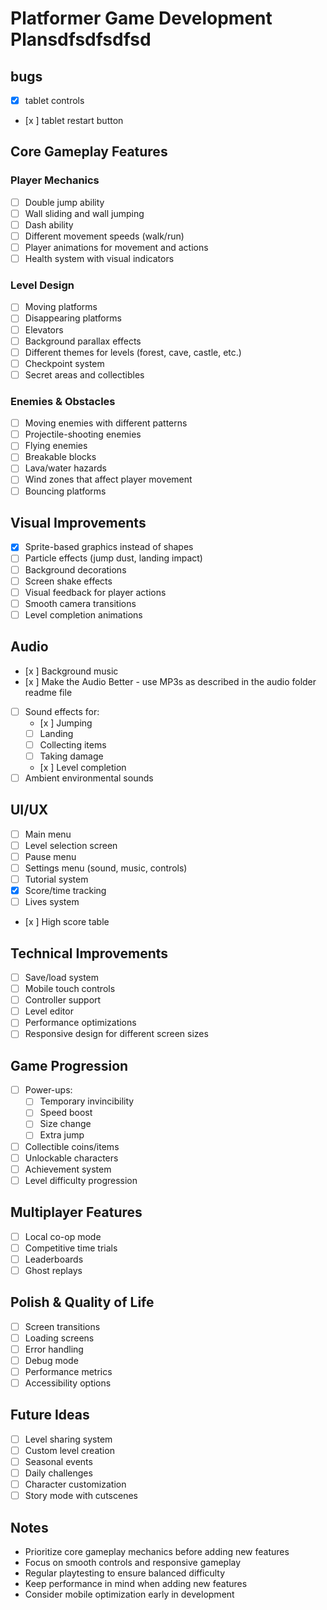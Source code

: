 # Platformer Game Development Plansdfsdfsdfsd

## bugs
- [x] tablet controls
- [x ] tablet restart button

## Core Gameplay Features

### Player Mechanics
- [ ] Double jump ability
- [ ] Wall sliding and wall jumping
- [ ] Dash ability
- [ ] Different movement speeds (walk/run)
- [ ] Player animations for movement and actions
- [ ] Health system with visual indicators

### Level Design
- [ ] Moving platforms
- [ ] Disappearing platforms
- [ ] Elevators
- [ ] Background parallax effects
- [ ] Different themes for levels (forest, cave, castle, etc.)
- [ ] Checkpoint system
- [ ] Secret areas and collectibles

### Enemies & Obstacles
- [ ] Moving enemies with different patterns
- [ ] Projectile-shooting enemies
- [ ] Flying enemies
- [ ] Breakable blocks
- [ ] Lava/water hazards
- [ ] Wind zones that affect player movement
- [ ] Bouncing platforms

## Visual Improvements
- [x] Sprite-based graphics instead of shapes
- [ ] Particle effects (jump dust, landing impact)
- [ ] Background decorations
- [ ] Screen shake effects
- [ ] Visual feedback for player actions
- [ ] Smooth camera transitions
- [ ] Level completion animations

## Audio
- [x ] Background music
- [x ] Make the Audio Better - use MP3s as described in the audio folder readme file
- [ ] Sound effects for:
  - [x ] Jumping
  - [ ] Landing
  - [ ] Collecting items
  - [ ] Taking damage
  - [x ] Level completion
- [ ] Ambient environmental sounds

## UI/UX
- [ ] Main menu
- [ ] Level selection screen
- [ ] Pause menu
- [ ] Settings menu (sound, music, controls)
- [ ] Tutorial system
- [x] Score/time tracking
- [ ] Lives system
- [x ] High score table

## Technical Improvements
- [ ] Save/load system
- [ ] Mobile touch controls
- [ ] Controller support
- [ ] Level editor
- [ ] Performance optimizations
- [ ] Responsive design for different screen sizes

## Game Progression
- [ ] Power-ups:
  - [ ] Temporary invincibility
  - [ ] Speed boost
  - [ ] Size change
  - [ ] Extra jump
- [ ] Collectible coins/items
- [ ] Unlockable characters
- [ ] Achievement system
- [ ] Level difficulty progression

## Multiplayer Features
- [ ] Local co-op mode
- [ ] Competitive time trials
- [ ] Leaderboards
- [ ] Ghost replays

## Polish & Quality of Life
- [ ] Screen transitions
- [ ] Loading screens
- [ ] Error handling
- [ ] Debug mode
- [ ] Performance metrics
- [ ] Accessibility options

## Future Ideas
- [ ] Level sharing system
- [ ] Custom level creation
- [ ] Seasonal events
- [ ] Daily challenges
- [ ] Character customization
- [ ] Story mode with cutscenes

## Notes
- Prioritize core gameplay mechanics before adding new features
- Focus on smooth controls and responsive gameplay
- Regular playtesting to ensure balanced difficulty
- Keep performance in mind when adding new features
- Consider mobile optimization early in development 